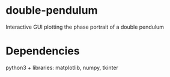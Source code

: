 # double-pendulum
Interactive GUI plotting the phase portrait of a double pendulum
# Dependencies
python3 + libraries: matplotlib, numpy, tkinter

